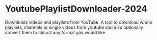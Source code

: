 # YoutubePlaylistDownloader-2024
Downloads videos and playlists from YouTube. A tool to download whole playlists, channels or single videos from youtube and also optionally convert them to almost any format you would like
